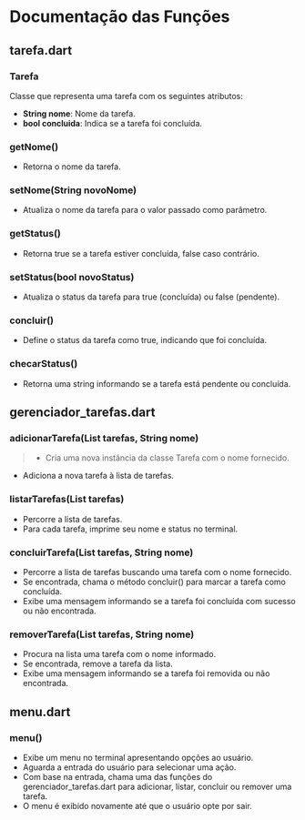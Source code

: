# Documentação das Funções

## tarefa.dart

### Tarefa
Classe que representa uma tarefa com os seguintes atributos:
- **String nome**: Nome da tarefa.
- **bool concluida**: Indica se a tarefa foi concluída.

### getNome()
- Retorna o nome da tarefa.

### setNome(String novoNome)
- Atualiza o nome da tarefa para o valor passado como parâmetro.

### getStatus()
- Retorna true se a tarefa estiver concluída, false caso contrário.

### setStatus(bool novoStatus)
- Atualiza o status da tarefa para true (concluída) ou false (pendente).

### concluir()
- Define o status da tarefa como true, indicando que foi concluída.

### checarStatus()
- Retorna uma string informando se a tarefa está pendente ou concluída.

## gerenciador_tarefas.dart

### adicionarTarefa(List<Tarefa> tarefas, String nome)
> - Cria uma nova instância da classe Tarefa com o nome fornecido.
- Adiciona a nova tarefa à lista de tarefas.

### listarTarefas(List<Tarefa> tarefas)
- Percorre a lista de tarefas.
- Para cada tarefa, imprime seu nome e status no terminal.

### concluirTarefa(List<Tarefa> tarefas, String nome)
- Percorre a lista de tarefas buscando uma tarefa com o nome fornecido.
- Se encontrada, chama o método concluir() para marcar a tarefa como concluída.
- Exibe uma mensagem informando se a tarefa foi concluída com sucesso ou não encontrada.

### removerTarefa(List<Tarefa> tarefas, String nome)
- Procura na lista uma tarefa com o nome informado.
- Se encontrada, remove a tarefa da lista.
- Exibe uma mensagem informando se a tarefa foi removida ou não encontrada.

## menu.dart

### menu()
- Exibe um menu no terminal apresentando opções ao usuário.
- Aguarda a entrada do usuário para selecionar uma ação.
- Com base na entrada, chama uma das funções do gerenciador_tarefas.dart para adicionar, listar, concluir ou remover uma tarefa.
- O menu é exibido novamente até que o usuário opte por sair.